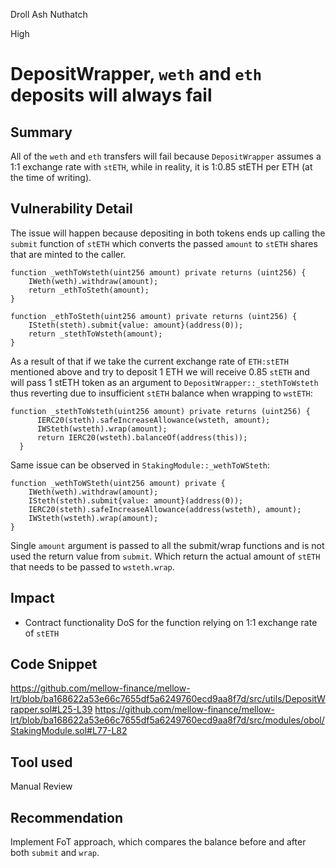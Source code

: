 Droll Ash Nuthatch

High

# DepositWrapper, `weth` and `eth` deposits will always fail

## Summary

All of the `weth` and `eth` transfers will fail because `DepositWrapper` assumes a 1:1 exchange rate with `stETH`, while in reality, it is 1:0.85 stETH per ETH (at the time of writing).

## Vulnerability Detail

The issue will happen because depositing in both tokens ends up calling the `submit` function of `stETH` which converts the passed `amount` to `stETH` shares that are minted to the caller.

```solidity
function _wethToWsteth(uint256 amount) private returns (uint256) {
    IWeth(weth).withdraw(amount);
    return _ethToSteth(amount);
}

function _ethToSteth(uint256 amount) private returns (uint256) {
    ISteth(steth).submit{value: amount}(address(0));
    return _stethToWsteth(amount);
}
```

As a result of that if we take the current exchange rate of `ETH:stETH` mentioned above and try to deposit 1 ETH we will receive 0.85 `stETH` and will pass 1 stETH token as an argument to `DepositWrapper::_stethToWsteth` thus reverting due to insufficient `stETH` balance when wrapping to `wstETH`:

```solidity
function _stethToWsteth(uint256 amount) private returns (uint256) {
      IERC20(steth).safeIncreaseAllowance(wsteth, amount);
      IWSteth(wsteth).wrap(amount);
      return IERC20(wsteth).balanceOf(address(this));
  }
```

Same issue can be observed in `StakingModule::_wethToWSteth`:

```solidity
function _wethToWSteth(uint256 amount) private {
    IWeth(weth).withdraw(amount);
    ISteth(steth).submit{value: amount}(address(0));
    IERC20(steth).safeIncreaseAllowance(address(wsteth), amount);
    IWSteth(wsteth).wrap(amount);
}
```

Single `amount` argument is passed to all the submit/wrap functions and is not used the return value from `submit`. Which return the actual amount of `stETH` that needs to be passed to `wsteth.wrap`.

## Impact

- Contract functionality DoS for the function relying on 1:1 exchange rate of `stETH`

## Code Snippet

https://github.com/mellow-finance/mellow-lrt/blob/ba168622a53e66c7655df5a6249760ecd9aa8f7d/src/utils/DepositWrapper.sol#L25-L39
https://github.com/mellow-finance/mellow-lrt/blob/ba168622a53e66c7655df5a6249760ecd9aa8f7d/src/modules/obol/StakingModule.sol#L77-L82

## Tool used

Manual Review

## Recommendation

Implement FoT approach, which compares the balance before and after both `submit` and `wrap`.